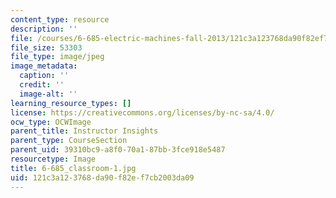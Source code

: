 ```yaml
---
content_type: resource
description: ''
file: /courses/6-685-electric-machines-fall-2013/121c3a123768da90f82ef7cb2003da09_6-685_classroom-1.jpg
file_size: 53303
file_type: image/jpeg
image_metadata:
  caption: ''
  credit: ''
  image-alt: ''
learning_resource_types: []
license: https://creativecommons.org/licenses/by-nc-sa/4.0/
ocw_type: OCWImage
parent_title: Instructor Insights
parent_type: CourseSection
parent_uid: 39310bc9-a8f0-70a1-87bb-3fce918e5487
resourcetype: Image
title: 6-685_classroom-1.jpg
uid: 121c3a12-3768-da90-f82e-f7cb2003da09
---
```

